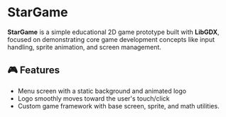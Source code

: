# StarGame

**StarGame** is a simple educational 2D game prototype built with **LibGDX**, focused on demonstrating core game development concepts like input handling, sprite animation, and screen management.

## 🎮 Features

- Menu screen with a static background and animated logo
- Logo smoothly moves toward the user's touch/click
- Custom game framework with base screen, sprite, and math utilities.
